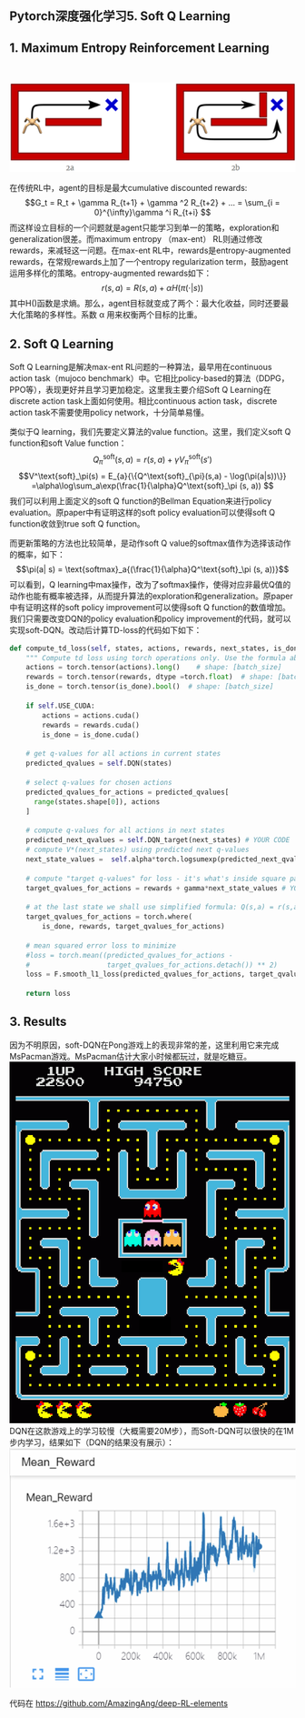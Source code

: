 ## Pytorch深度强化学习5. Soft Q Learning

## 1. Maximum Entropy Reinforcement Learning
​

![](./img/5-1.png)

在传统RL中，agent的目标是最大cumulative discounted rewards:
$$G_t  = R_t + \gamma R_{t+1} + \gamma ^2 R_{t+2} + ... = \sum_{i = 0}^{\infty}\gamma ^i R_{t+i} $$
而这样设立目标的一个问题就是agent只能学习到单一的策略，exploration和generalization很差。而maximum entropy （max-ent） RL则通过修改rewards，来减轻这一问题。在max-ent RL中，rewards是entropy-augmented rewards，在常规rewards上加了一个entropy regularization term，鼓励agent运用多样化的策略。entropy-augmented rewards如下：
$$r(s, a) = R(s, a) + \alpha H(\pi(\cdot|s))  $$
其中H()函数是求熵。那么，agent目标就变成了两个：最大化收益，同时还要最大化策略的多样性。系数 α 用来权衡两个目标的比重。
## 2. Soft Q Learning
Soft Q Learning是解决max-ent RL问题的一种算法，最早用在continuous action task（mujoco benchmark）中。它相比policy-based的算法（DDPG，PPO等），表现更好并且学习更加稳定。这里我主要介绍Soft Q Learning在discrete action task上面如何使用。相比continuous action task，discrete action task不需要使用policy network，十分简单易懂。

类似于Q learning，我们先要定义算法的value function。这里，我们定义soft Q function和soft Value function：
$$Q^\text{soft}_\pi (s, a) = r(s, a) + \gamma V^\text{soft}_\pi(s') $$
$$V^\text{soft}_\pi(s) =  E_{a}{\{Q^\text{soft}_{\pi}(s,a) - \log(\pi(a|s))\}} =\alpha\log\sum_a\exp(\frac{1}{\alpha}Q^\text{soft}_\pi (s, a))   $$
我们可以利用上面定义的soft Q function的Bellman Equation来进行policy evaluation。原paper中有证明这样的soft policy evaluation可以使得soft Q function收敛到true soft Q function。

而更新策略的方法也比较简单，是动作soft Q value的softmax值作为选择该动作的概率，如下：
$$\pi(a| s)  = \text{softmax}_a{(\frac{1}{\alpha}Q^\text{soft}_\pi (s, a))}$$
可以看到，Q learning中max操作，改为了softmax操作，使得对应非最优Q值的动作也能有概率被选择，从而提升算法的exploration和generalization。原paper中有证明这样的soft policy improvement可以使得soft Q function的数值增加。
我们只需要改变DQN的policy evaluation和policy improvement的代码，就可以实现soft-DQN。改动后计算TD-loss的代码如下如下：
```python
def compute_td_loss(self, states, actions, rewards, next_states, is_done, gamma=0.99):
    """ Compute td loss using torch operations only. Use the formula above. """
    actions = torch.tensor(actions).long()    # shape: [batch_size]
    rewards = torch.tensor(rewards, dtype =torch.float)  # shape: [batch_size]
    is_done = torch.tensor(is_done).bool()  # shape: [batch_size]

    if self.USE_CUDA:
        actions = actions.cuda()
        rewards = rewards.cuda()
        is_done = is_done.cuda()

    # get q-values for all actions in current states
    predicted_qvalues = self.DQN(states)

    # select q-values for chosen actions
    predicted_qvalues_for_actions = predicted_qvalues[
      range(states.shape[0]), actions
    ]

    # compute q-values for all actions in next states
    predicted_next_qvalues = self.DQN_target(next_states) # YOUR CODE
    # compute V*(next_states) using predicted next q-values
    next_state_values =  self.alpha*torch.logsumexp(predicted_next_qvalues/self.alpha, dim = -1) # YOUR CODE        

    # compute "target q-values" for loss - it's what's inside square parentheses in the above formula.
    target_qvalues_for_actions = rewards + gamma*next_state_values # YOUR CODE

    # at the last state we shall use simplified formula: Q(s,a) = r(s,a) since s' doesn't exist
    target_qvalues_for_actions = torch.where(
        is_done, rewards, target_qvalues_for_actions)

    # mean squared error loss to minimize
    #loss = torch.mean((predicted_qvalues_for_actions -
    #                   target_qvalues_for_actions.detach()) ** 2)
    loss = F.smooth_l1_loss(predicted_qvalues_for_actions, target_qvalues_for_actions.detach())

    return loss
```
## 3. Results
因为不明原因，soft-DQN在Pong游戏上的表现非常的差，这里利用它来完成MsPacman游戏。MsPacman估计大家小时候都玩过，就是吃糖豆。
​
![](./img/5-2.png)
DQN在这款游戏上的学习较慢（大概需要20M步），而Soft-DQN可以很快的在1M步内学习，结果如下（DQN的结果没有展示）：
​
![](./img/5-3.png)

代码在 https://github.com/AmazingAng/deep-RL-elements
